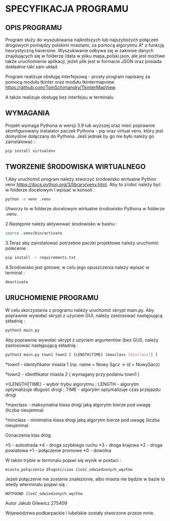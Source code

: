 # SPECYFIKACJA PROGRAMU

## OPIS PROGRAMU
Program służy do wyszukiwania najkrótszych lub najszybszych połączeń drogowych pomiędzy polskimi miastami, za pomocą algorytmu A* z funkcją heurystyczną haversine. Wyszukiwanie odbywa się w zakresie danych znajdujących się w folderze /data w pliku mapa_polski.json, ale jest możliwe także uruchomienie aplikacji, jeżeli plik jest w formacie JSON oraz posiada dokładnie taki sam układ.

Program realizuje obsługę interfejsową - prosty program napisany za pomocą modułu tkinter oraz modułu tkintermapview https://github.com/TomSchimansky/TkinterMapView.

A także realizuje obsługę bez interfejsu w terminalu.

## WYMAGANIA
Projekt wymaga Pythona w wersji 3.9 lub wyższej oraz mieć poprawnie skonfigurowany instalator paczek Pythona - pip oraz virtual venv, który jest domyślnie dołączany do Pythona. Jeśli jednak by go nie było należy go zainstalować : 
```bash
pip install virtualenv
```

## TWORZENIE ŚRODOWISKA WIRTUALNEGO
1.Aby uruchomić program należy stworzyć środowisko wirtualne Python venv https://docs.python.org/3/library/venv.html. Aby to zrobić należy być w folderze docelowym i wpisać w konsoli :

```bash
python -m venv .venv
```

Utworzy to w folderze docelowym wirtualne środowisko Pythona w folderze .venv.

2.Następnie należy aktywować środowisko w bashu :

```bash
source .venv/bin/activate
```

3.Teraz aby zainstalować potrzebne paczki projektowe należy uruchomić polecenie :

```bash
pip install -r requirements.txt
```

4.Środowisko jest gotowe; w celu jego opuszczenia należy wpisać w terminal :

```bash
deactivate
```

## URUCHOMIENIE PROGRAMU

W celu skorzystania z programu należy uruchomić skrypt main.py. Aby poprawnie wywołać skrypt z użyciem GUI, należy zastosować następującą składnię :

```bash
python3 main.py
```

Aby poprawnie wywołać skrypt z użyciem argumentów (bez GUI), należy zastosować następującą składnię :
```bash
python3 main.py town1 town2 [ (LENGTH|TIME) [maxclass [minclass]] ]
```

*town1 - identyfikator miasta 1 (np. name = Nowy Sącz -> id = NowySacz)

*town2 - identfikator miasta 2 ( wymagany przy podaniu town1 )

*(LENGTH|TIME) - wybór trybu algorytmu ;
LENGTH - algorytm optymalizuje długość drogi ; 
TIME - algorytm optymalizuje czas przejazdu drogi

*maxclass - maksymalna klasa drogi jaką algorytm bierze pod uwagę  (liczba nieujemna)

*minclass - minimalna klasa drogi jaką algorytm bierze pod uwagę (liczba nieujemna)


Oznaczenia klas dróg:

*5 - autostrada
*4 - droga szybkiego ruchu
*3 - droga krajowa
*2 - droga powiatowa
*1 - połączenie promowe
*0 - dowolna

W takim trybie w terminalu pojawi się wynik w postaci :

```
miasta_połączenia długość/czas ilość_odwiedzonych_węzłów 
```

Jeżeli połączenie nie zostanie znalezionie, albo miasta nie będzie w bazie to wtedy wterminalu pojawi się :

```
NOTFOUND ilość_odwiedzonych_węzłów 
```

Autor 
Jakub Gilewicz 275409

Województwa podkarpackie i lubelskie zostały stworzone przeze mnie.